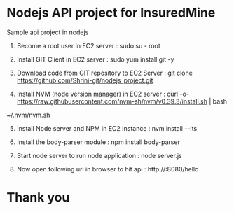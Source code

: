 # Nodejs API project for InsuredMine
Sample api project in nodejs



1. Become a root user in EC2 server :
sudo su - root

2. Install GIT Client in EC2 server :
sudo yum install git -y

3. Download code from GIT repository to EC2 Server :
git clone https://github.com/Shrini-git/nodejs_project.git

4. Install NVM (node version manager) in EC2 server :
curl -o- https://raw.githubusercontent.com/nvm-sh/nvm/v0.39.3/install.sh | bash

~/.nvm/nvm.sh

5. Install Node server and NPM in EC2 Instance :
nvm install --lts

6. Install the body-parser module :
npm install body-parser

7. Start node server to run node application :
node server.js


8. Now open following url in browser to hit api :
 http://<EC2 Server Hostname>:8080/hello

# Thank you
